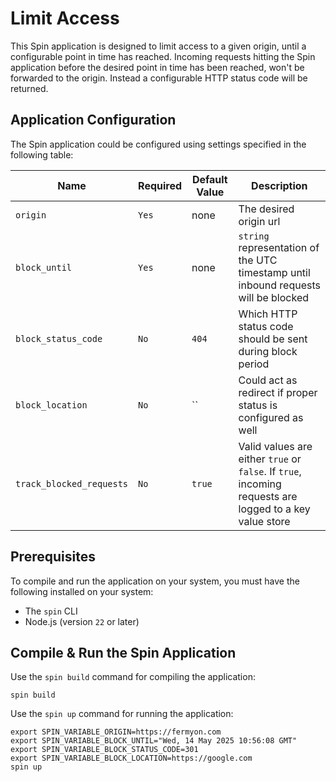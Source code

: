 # Limit Access

This Spin application is designed to limit access to a given origin, until a configurable point in time has reached. Incoming requests hitting the Spin application before the desired point in time has been reached, won't be forwarded to the origin. Instead a configurable HTTP status code will be returned.


## Application Configuration

The Spin application could be configured using settings specified in the following table:

| Name | Required | Default Value | Description |
|------|----------|---------------|-------------|
| `origin` | `Yes` | none | The desired origin url |
| `block_until` | `Yes` | none | `string` representation of the UTC timestamp until inbound requests will be blocked |
| `block_status_code` | `No` | `404` | Which HTTP status code should be sent during block period |
| `block_location` | `No` | `` | Could act as redirect if proper status is configured as well |
| `track_blocked_requests` | `No` | `true` | Valid values are either `true` or `false`. If `true`, incoming requests are logged to a key value store |


## Prerequisites

To compile and run the application on your system, you must have the following installed on your system:

- The `spin` CLI
- Node.js (version `22` or later)

## Compile & Run the Spin Application

Use the `spin build` command for compiling the application:

```console
spin build
```

Use the `spin up` command for running the application: 

```console
export SPIN_VARIABLE_ORIGIN=https://fermyon.com
export SPIN_VARIABLE_BLOCK_UNTIL="Wed, 14 May 2025 10:56:08 GMT"
export SPIN_VARIABLE_BLOCK_STATUS_CODE=301
export SPIN_VARIABLE_BLOCK_LOCATION=https://google.com
spin up
```
